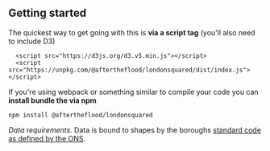 <div class="full-width">

## Getting started

The quickest way to get going with this is __via a script tag__ (you'll also need to include D3)

```
  <script src="https://d3js.org/d3.v5.min.js"></script>
  <script src="https://unpkg.com/@aftertheflood/londonsquared/dist/index.js"></script>
```

If you're using webpack or something similar to compile your code you can __install bundle the 
via npm__

`npm install @aftertheflood/londonsquared`

_Data requirements_. Data is bound to shapes by the boroughs [standard code as defined by the ONS](http://geoportal.statistics.gov.uk/datasets/interim-local-authority-districts-april-2018-names-and-codes-in-the-united-kingdom).

</div>